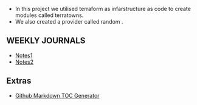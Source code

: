 * In this project we utilised terraform as infarstructure as code to create modules called terratowns.
* We also created a provider called random .

## WEEKLY JOURNALS
* [Notes1](journals/ProjectNotes.md)
* [Notes2](journals/ProjectNotes2.md)
  
## Extras
* [Github Markdown TOC Generator](https://ecotrust-canada.github.io/markdown-toc/)

